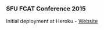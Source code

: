 ### SFU FCAT Conference 2015

Initial deployment at Heroku - [Website](fcat-conference.herokuapp.com)
